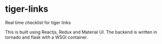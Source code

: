 # tiger-links
Real time checklist for tiger links

This is built using Reactjs, Redux and Material UI. The backend is written in tornado and flask with a WSGI container.
